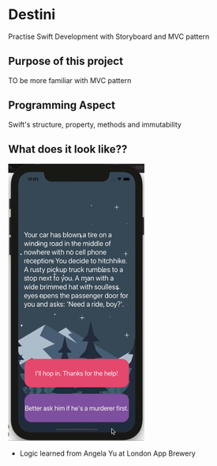 # Destini
Practise Swift Development with Storyboard and MVC pattern

## Purpose of this project
TO be more familiar with MVC pattern

## Programming Aspect
Swift's structure, property, methods and immutability

## What does it look like??
<img src="https://github.com/Helen-Noe/destini/blob/main/destini.gif" width="276" height="560">

* Logic learned from Angela Yu at London App Brewery
